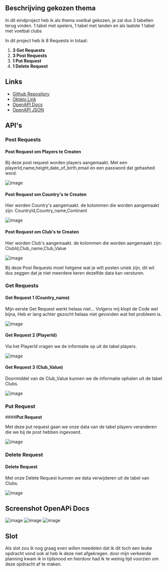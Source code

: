 ## Beschrijving gekozen thema

In dit eindproject heb ik als thema voetbal gekozen, je zal dus 3 tabellen terug vinden.
1 tabel met spelers, 1 tabel met landen en als laatste 1 tabel met voetbal clubs

In dit project heb ik 8 Requests in totaal:
1. **3 Get Requests**
2. **3 Post Requests**
3. **1 Put Request**
4. **1 Delete Request**

## Links

- [Github Repository](https://github.com/bram104/api-endproject)
- [Okteto Link](https://system-service-bram104.cloud.okteto.net/)
- [OpenAPI Docs](https://system-service-bram104.cloud.okteto.net/docs)
- [OpenAPI JSON](https://system-service-bram104.cloud.okteto.net/openapi.json)

## API's
### Post Requests

#### **Post Request om Players te Createn**

Bij deze post request worden players aangemaakt. 
Met een playerId,name,height,date_of_birth,email en een password dat gehashed word.

![image](https://user-images.githubusercontent.com/79090832/211397628-777613ac-7c40-48ab-bdd3-3a91d04bbfed.png)

#### **Post Request om Country's te Createn**

Hier worden Country's aangemaakt.
de kolommen die worden aangemaakt zijn: CountryId,Country_name,Continent

![image](https://user-images.githubusercontent.com/79090832/211398195-90766ee5-0536-4ec9-a58f-af665fd3a567.png)

#### **Post Request om Club's te Createn**

Hier worden Club's aangemaakt.
de kolommen die worden aangemaakt zijn: ClubId,Club_name,Club_Value

![image](https://user-images.githubusercontent.com/79090832/211399665-ce773735-b476-435d-b10f-77d2561c0c57.png)

Bij deze Post Requests moet hetgene wat je wilt posten uniek zijn, dit wil dus zeggen dat je niet
meerdere keren dezelfde data kan versturen.

### Get Requests

#### **Get Request 1 (Country_name)**

Mijn eerste Get Request werkt helaas niet... Volgens mij klopt de Code wel bijna, Heb er lang achter gezocht helaas niet gevonden wat het probleem is.

![image](https://user-images.githubusercontent.com/79090832/211404445-3aef072f-a6cf-4983-af9b-1a20e1677a98.png)

#### **Get Request 2 (PlayerId)**

Via het PlayerId vragen we de informatie op uit de tabel players.

![image](https://user-images.githubusercontent.com/79090832/211404886-34e923ec-0049-41a8-9305-dc313ef0b9ad.png)

#### **Get Request 3 (Club_Value)**

Doormiddel van de Club_Value kunnen we de informatie ophalen uit de tabel Clubs.

![image](https://user-images.githubusercontent.com/79090832/211406759-da5fa907-ab58-4f32-9683-c30949496c60.png)

### Put Request

####**Put Request**

Met deze put request gaan we onze data van de tabel players veranderen die we bij de post hebben ingevoerd.

![image](https://user-images.githubusercontent.com/79090832/211408352-5730e385-de16-4edb-940b-a27ec8338ea4.png)

### Delete Request

#### **Delete Request**

Met onze Delete Request kunnen we data verwijderen uit de tabel van Clubs.

![image](https://user-images.githubusercontent.com/79090832/211409508-2adc8cb6-a9a0-4426-80bf-81dff180ec30.png)

## Screenshot OpenAPi Docs

![image](https://user-images.githubusercontent.com/79090832/211409872-f3753fc2-cd0c-4026-b7f7-b51b267548cb.png)
![image](https://user-images.githubusercontent.com/79090832/211409976-7f24092a-371d-4ec5-9a17-79fa1f8779f2.png)
![image](https://user-images.githubusercontent.com/79090832/211410036-fbd17bcd-230a-4bb2-a646-eebf3cd2772c.png)

## Slot

Als slot zou ik nog graag even willen meedelen dat ik
dit toch een leuke opdracht vond ook al heb ik deze niet afgekregen.
door mijn verkeerde planning kwam ik in tijdsnood en hierdoor had ik te weinig
tijd voorzien om deze opdracht af te maken.





